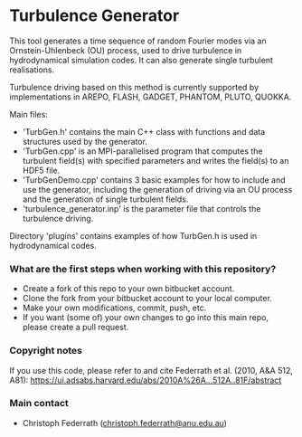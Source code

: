 # Turbulence Generator #

This tool generates a time sequence of random Fourier modes via an Ornstein-Uhlenbeck (OU) process, used to drive turbulence in hydrodynamical simulation codes. It can also generate single turbulent realisations.

Turbulence driving based on this method is currently supported by implementations in AREPO, FLASH, GADGET, PHANTOM, PLUTO, QUOKKA.

Main files:

* 'TurbGen.h' contains the main C++ class with functions and data structures used by the generator.
* 'TurbGen.cpp' is an MPI-parallelised program that computes the turbulent field(s) with specified parameters and writes the field(s) to an HDF5 file.
* 'TurbGenDemo.cpp' contains 3 basic examples for how to include and use the generator, including the generation of driving via an OU process and the generation of single turbulent fields.
* 'turbulence_generator.inp' is the parameter file that controls the turbulence driving.

Directory 'plugins' contains examples of how TurbGen.h is used in hydrodynamical codes.

### What are the first steps when working with this repository? ###

* Create a fork of this repo to your own bitbucket account.
* Clone the fork from your bitbucket account to your local computer.
* Make your own modifications, commit, push, etc.
* If you want (some of) your own changes to go into this main repo, please create a pull request.

### Copyright notes ###

If you use this code, please refer to and cite Federrath et al. (2010, A&A 512, A81):
https://ui.adsabs.harvard.edu/abs/2010A%26A...512A..81F/abstract

### Main contact ###

* Christoph Federrath (christoph.federrath@anu.edu.au)
